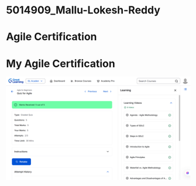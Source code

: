# 5014909\_Mallu-Lokesh-Reddy



# Agile Certification



# My Agile Certification

![Agile Certification](Agile_Certification.png)


